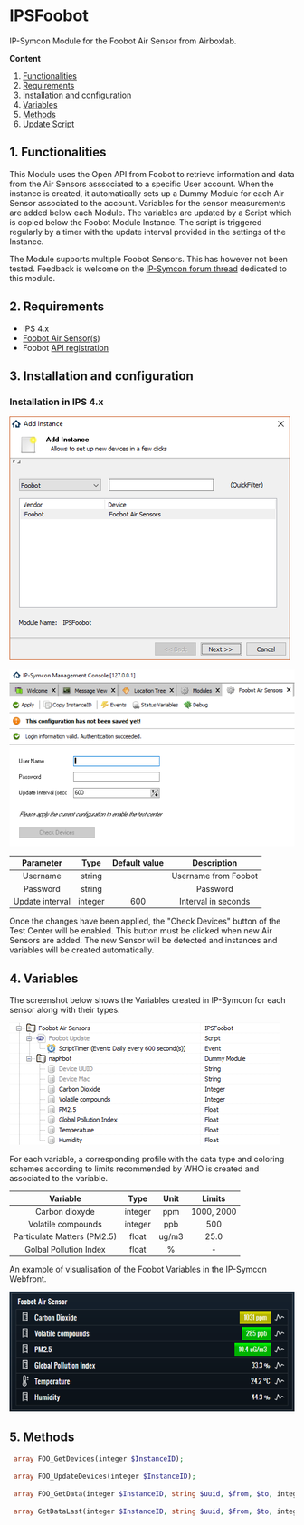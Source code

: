 # IPSFoobot
IP-Symcon Module for the Foobot Air Sensor from Airboxlab.

**Content**

1. [Functionalities]((#1-funktionsumfang))
2. [Requirements](#2-anforderungen)
3. [Installation and configuration](#3-installation--konfiguration)
4. [Variables](#4-variablen)
5. [Methods](#6-funktionen)
6. [Update Script](#5)

## 1. Functionalities

This Module uses the Open API from Foobot to retrieve information and data from the Air Sensors asssociated to a specific User account. When the instance is created, it automatically sets up a Dummy Module for each Air Sensor associated to the account. Variables for the sensor measurements are added below each Module. The variables are updated by a Script which is copied below the Foobot Module Instance. The script is triggered regularly by a timer with the update interval provided in the settings of the Instance.

The Module supports multiple Foobot Sensors. This has however not been tested. Feedback is welcome on the [IP-Symcon forum thread](http://www.ip-symcon.de/forum/) dedicated to this module.

## 2. Requirements

 - IPS 4.x
 - [Foobot Air Sensor(s)](https://foobot.io/)
 - Foobot [API registration](api.foobot.io/apidoc/)

## 3. Installation and configuration

### Installation in IPS 4.x

![Create Instance](docs/Foobot_Module_Installation.png?raw=true "Create Instance")

![Configure Instance](docs/Foobot_Module_Installation2.png?raw=true "Configure Instance")

| Parameter       | Type   | Default value  |  Description         |
| :-------------: | :----: | :------------: | :------------------: |
| Username        | string |                | Username from Foobot |
| Password        | string |                | Password             |
| Update interval | integer| 600            | Interval in seconds  |

Once the changes have been applied, the "Check Devices" button of the Test Center will be enabled. This button must be clicked when new Air Sensors are added. The new Sensor will be detected and instances and variables will be created automatically.

## 4. Variables

The screenshot below shows the Variables created in IP-Symcon for each sensor along with their types.

![Variables created by the Instance](docs/Foobot_Module_Variables.png?raw=true "Variables created by the Instance")

For each variable, a corresponding profile with the data type and coloring schemes according to limits recommended by WHO is created and associated to the variable.

| Variable                    | Type      | Unit           |  Limits              |
| :-------------------------: | :-------: | :------------: | :------------------: |
| Carbon dioxyde              | integer   | ppm            |  1000, 2000          |
| Volatile compounds          | integer   | ppb            |  500                 |
| Particulate Matters (PM2.5) | float     | ug/m3          |  25.0                |
| Golbal Pollution Index      | float     | %              | -                    |

An example of visualisation of the Foobot Variables in the IP-Symcon Webfront.

![Webfront](docs/Foobot_Module_Webfront.png?raw=true "Webfront")

## 5. Methods

   ```php 
    array FOO_GetDevices(integer $InstanceID);
   ```
   
   ```php 
    array FOO_UpdateDevices(integer $InstanceID);
   ```
   
   ```php 
    array FOO_GetData(integer $InstanceID, string $uuid, $from, $to, integer $sampling = NULL);
   ```
   
   ```php 
    array GetDataLast(integer $InstanceID, string $uuid, $from, $to, integer $sampling = NULL);
   ```
   
